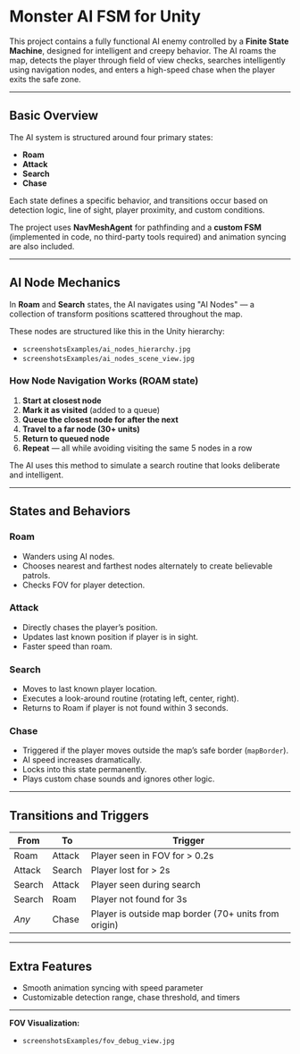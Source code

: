 # Monster AI FSM for Unity

This  project contains a fully functional AI enemy controlled by a **Finite State Machine**, designed for intelligent and creepy behavior. The AI roams the map, detects the player through field of view checks, searches intelligently using navigation nodes, and enters a high-speed chase when the player exits the safe zone.

---

## Basic Overview

The AI system is structured around four primary states:
- **Roam**
- **Attack**
- **Search**
- **Chase**

Each state defines a specific behavior, and transitions occur based on detection logic, line of sight, player proximity, and custom conditions.

The project uses **NavMeshAgent** for pathfinding and a **custom FSM** (implemented in code, no third-party tools required) and animation syncing are also included.

---

## AI Node Mechanics

In **Roam** and **Search** states, the AI navigates using "AI Nodes" — a collection of transform positions scattered throughout the map.

These nodes are structured like this in the Unity hierarchy:

- `screenshotsExamples/ai_nodes_hierarchy.jpg`
- `screenshotsExamples/ai_nodes_scene_view.jpg`

### How Node Navigation Works (ROAM state)

1. **Start at closest node**
2. **Mark it as visited** (added to a queue)
3. **Queue the closest node for after the next**
4. **Travel to a far node (30+ units)**
5. **Return to queued node**
6. **Repeat** — all while avoiding visiting the same 5 nodes in a row

The AI uses this method to simulate a search routine that looks deliberate and intelligent.

---

## States and Behaviors

### Roam
- Wanders using AI nodes.
- Chooses nearest and farthest nodes alternately to create believable patrols.
- Checks FOV for player detection.

### Attack
- Directly chases the player’s position.
- Updates last known position if player is in sight.
- Faster speed than roam.

### Search
- Moves to last known player location.
- Executes a look-around routine (rotating left, center, right).
- Returns to Roam if player is not found within 3 seconds.

### Chase
- Triggered if the player moves outside the map’s safe border (`mapBorder`).
- AI speed increases dramatically.
- Locks into this state permanently.
- Plays custom chase sounds and ignores other logic.

---

## Transitions and Triggers

| **From** | **To** | **Trigger** |
|----------|--------|-------------|
| Roam     | Attack | Player seen in FOV for > 0.2s |
| Attack   | Search | Player lost for > 2s |
| Search   | Attack | Player seen during search |
| Search   | Roam   | Player not found for 3s |
| *Any*    | Chase  | Player is outside map border (70+ units from origin) |

---

## Extra Features

- Smooth animation syncing with speed parameter
- Customizable detection range, chase threshold, and timers

---

**FOV Visualization:**
- `screenshotsExamples/fov_debug_view.jpg`


